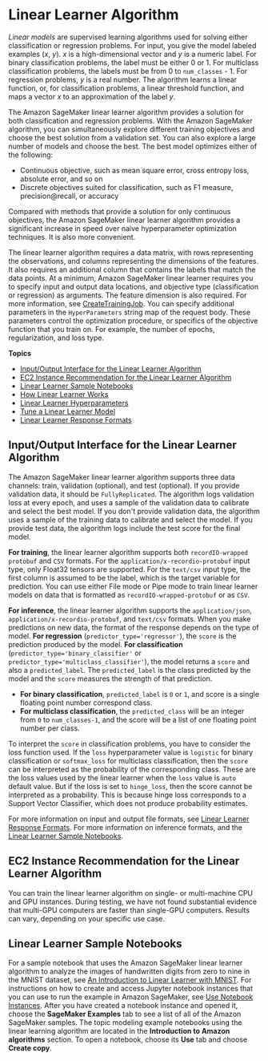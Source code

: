 # Linear Learner Algorithm<a name="linear-learner"></a>

*Linear models* are supervised learning algorithms used for solving either classification or regression problems\. For input, you give the model labeled examples \(*x*, *y*\)\. *x* is a high\-dimensional vector and *y* is a numeric label\. For binary classification problems, the label must be either 0 or 1\. For multiclass classification problems, the labels must be from 0 to `num_classes` \- 1\. For regression problems, *y* is a real number\. The algorithm learns a linear function, or, for classification problems, a linear threshold function, and maps a vector *x* to an approximation of the label *y*\. 

The Amazon SageMaker linear learner algorithm provides a solution for both classification and regression problems\. With the Amazon SageMaker algorithm, you can simultaneously explore different training objectives and choose the best solution from a validation set\. You can also explore a large number of models and choose the best\. The best model optimizes either of the following:
+ Continuous objective, such as mean square error, cross entropy loss, absolute error, and so on 
+ Discrete objectives suited for classification, such as F1 measure, precision@recall, or accuracy 

Compared with methods that provide a solution for only continuous objectives, the Amazon SageMaker linear learner algorithm provides a significant increase in speed over naive hyperparameter optimization techniques\. It is also more convenient\. 

The linear learner algorithm requires a data matrix, with rows representing the observations, and columns representing the dimensions of the features\. It also requires an additional column that contains the labels that match the data points\. At a minimum, Amazon SageMaker linear learner requires you to specify input and output data locations, and objective type \(classification or regression\) as arguments\. The feature dimension is also required\. For more information, see [CreateTrainingJob](API_CreateTrainingJob.md)\. You can specify additional parameters in the `HyperParameters` string map of the request body\. These parameters control the optimization procedure, or specifics of the objective function that you train on\. For example, the number of epochs, regularization, and loss type\. 

**Topics**
+ [Input/Output Interface for the Linear Learner Algorithm](#ll-input_output)
+ [EC2 Instance Recommendation for the Linear Learner Algorithm](#ll-instances)
+ [Linear Learner Sample Notebooks](#ll-sample-notebooks)
+ [How Linear Learner Works](ll_how-it-works.md)
+ [Linear Learner Hyperparameters](ll_hyperparameters.md)
+ [Tune a Linear Learner Model](linear-learner-tuning.md)
+ [Linear Learner Response Formats](LL-in-formats.md)

## Input/Output Interface for the Linear Learner Algorithm<a name="ll-input_output"></a>

The Amazon SageMaker linear learner algorithm supports three data channels: train, validation \(optional\), and test \(optional\)\. If you provide validation data, it should be `FullyReplicated`\. The algorithm logs validation loss at every epoch, and uses a sample of the validation data to calibrate and select the best model\. If you don't provide validation data, the algorithm uses a sample of the training data to calibrate and select the model\. If you provide test data, the algorithm logs include the test score for the final model\.

**For training**, the linear learner algorithm supports both `recordIO-wrapped protobuf` and `CSV` formats\. For the `application/x-recordio-protobuf` input type, only Float32 tensors are supported\. For the `text/csv` input type, the first column is assumed to be the label, which is the target variable for prediction\. You can use either File mode or Pipe mode to train linear learner models on data that is formatted as `recordIO-wrapped-protobuf` or as `CSV`\.

**For inference**, the linear learner algorithm supports the `application/json`, `application/x-recordio-protobuf`, and `text/csv` formats\. When you make predictions on new data, the format of the response depends on the type of model\. **For regression** \(`predictor_type='regressor'`\), the `score` is the prediction produced by the model\. **For classification** \(`predictor_type='binary_classifier'` or `predictor_type='multiclass_classifier'`\), the model returns a `score` and also a `predicted_label`\. The `predicted_label` is the class predicted by the model and the `score` measures the strength of that prediction\. 
+ **For binary classification**, `predicted_label` is `0` or `1`, and score is a single floating point number correspond class\. 
+ **For multiclass classification**, the `predicted_class` will be an integer from `0` to `num_classes-1`, and the score will be a list of one floating point number per class\. 

To interpret the `score` in classification problems, you have to consider the loss function used\. If the `loss` hyperparameter value is `logistic` for binary classification or `softmax_loss` for multiclass classification, then the `score` can be interpreted as the probability of the corresponding class\. These are the loss values used by the linear learner when the `loss` value is `auto` default value\. But if the loss is set to `hinge_loss`, then the score cannot be interpreted as a probability\. This is because hinge loss corresponds to a Support Vector Classifier, which does not produce probability estimates\.

For more information on input and output file formats, see [Linear Learner Response Formats](LL-in-formats.md)\. For more information on inference formats, and the [Linear Learner Sample Notebooks](#ll-sample-notebooks)\.

## EC2 Instance Recommendation for the Linear Learner Algorithm<a name="ll-instances"></a>

You can train the linear learner algorithm on single\- or multi\-machine CPU and GPU instances\. During testing, we have not found substantial evidence that multi\-GPU computers are faster than single\-GPU computers\. Results can vary, depending on your specific use case\.

## Linear Learner Sample Notebooks<a name="ll-sample-notebooks"></a>

For a sample notebook that uses the Amazon SageMaker linear learner algorithm to analyze the images of handwritten digits from zero to nine in the MNIST dataset, see [An Introduction to Linear Learner with MNIST](https://github.com/awslabs/amazon-sagemaker-examples/blob/master/introduction_to_amazon_algorithms/linear_learner_mnist/linear_learner_mnist.ipynb)\. For instructions on how to create and access Jupyter notebook instances that you can use to run the example in Amazon SageMaker, see [Use Notebook Instances](nbi.md)\. After you have created a notebook instance and opened it, choose the **SageMaker Examples** tab to see a list of all of the Amazon SageMaker samples\. The topic modeling example notebooks using the linear learning algorithm are located in the **Introduction to Amazon algorithms** section\. To open a notebook, choose its **Use** tab and choose **Create copy**\.